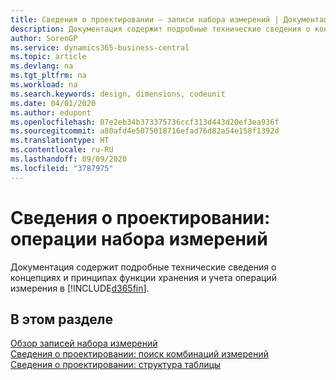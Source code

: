 ```yaml
---
title: Сведения о проектировании — записи набора измерений | Документация Майкрософт
description: Документация содержит подробные технические сведения о концепциях и принципах, используемых для перегруппировки функции хранения и учета операций измерения.
author: SorenGP
ms.service: dynamics365-business-central
ms.topic: article
ms.devlang: na
ms.tgt_pltfrm: na
ms.workload: na
ms.search.keywords: design, dimensions, codeunit
ms.date: 04/01/2020
ms.author: edupont
ms.openlocfilehash: 07e2eb34b373375736ccf313d443d20ef3ea936f
ms.sourcegitcommit: a80afd4e5075018716efad76d82a54e158f1392d
ms.translationtype: HT
ms.contentlocale: ru-RU
ms.lasthandoff: 09/09/2020
ms.locfileid: "3787975"
---
```

# <a name="design-details-dimension-set-entries"></a>Сведения о проектировании: операции набора измерений
Документация содержит подробные технические сведения о концепциях и принципах функции хранения и учета операций измерения в [!INCLUDE[d365fin](includes/d365fin_md.md)].

## <a name="in-this-section"></a>В этом разделе  
[Обзор записей набора измерений](design-details-dimension-set-entries-overview.md)  
[Сведения о проектировании: поиск комбинаций измерений](design-details-searching-for-dimension-combinations.md)  
[Сведения о проектировании: структура таблицы](design-details-table-structure.md)  
